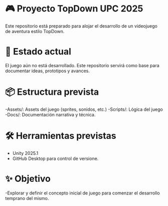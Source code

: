 # 🎮 Proyecto TopDown UPC 2025

Este repositorio está preparado para alojar el desarrollo de un videojuego de aventura estilo TopDown.

# 🧪 Estado actual
El juego aún no está desarrollado. Este repositorio servirá como base para documentar ideas, prototipos y avances.

# 📦 Estructura prevista
-Assets/: Assets del juego (sprites, sonidos, etc.)
-Scripts/: Lógica del juego
-Docs/: Documentación narrativa y técnica.

# 🛠️ Herramientas previstas
- Unity 2025.1
- GitHub Desktop para control de versione.

# ✨ Objetivo
-Explorar y definir el concepto inicial de juego para comenzar el desarrollo temprano del mismo.

